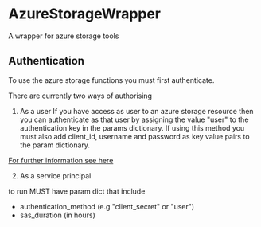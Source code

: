 # AzureStorageWrapper
A wrapper for azure storage tools

## Authentication

To use the azure storage functions you must first authenticate.

There are currently two ways of authorising

1. As a user
If you have access as user to an azure storage resource then you can authenticate as that user by assigning the value "user" to the authentication key in the params dictionary. If using this method you must also add client_id, username and password as key value pairs to the param dictionary.

[For further information see here](https://docs.microsoft.com/en-us/python/api/azure-identity/azure.identity.usernamepasswordcredential?view=azure-python)

2. As a service principal

to run MUST have param dict that include
- authentication_method (e.g "client_secret" or "user")
- sas_duration (in hours)